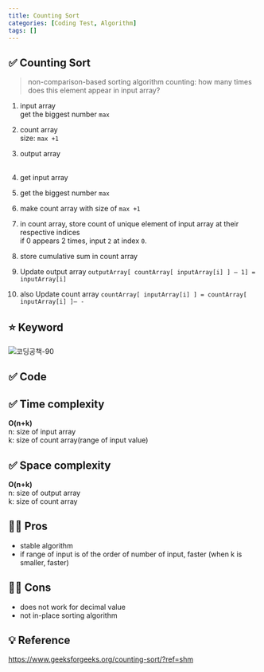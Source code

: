 ```yaml
---
title: Counting Sort
categories: [Coding Test, Algorithm]
tags: []
---
```


## ✅ Counting Sort

> non-comparison-based sorting algorithm
> counting: how many times does this element appear in input array?

1. input array <br>
   get the biggest number `max` <br>
2. count array <br>
   size: `max +1` <br>
3. output array <br>
   <br>

4. get input array <br>
5. get the biggest number `max` <br>
6. make count array with size of `max +1` <br>
7. in count array, store count of unique element of input array at their respective indices <br>
   if 0 appears 2 times, input `2` at index `0`. <br>
8. store cumulative sum in count array <br>
9. Update output array `outputArray[ countArray[ inputArray[i] ] – 1] = inputArray[i]` <br>
10. also Update count array `countArray[ inputArray[i] ] = countArray[ inputArray[i] ]– -` <br>

## ⭐️ Keyword

![코딩공책-90](https://github.com/user-attachments/assets/7f2fd1d6-30bf-41fd-a21b-f1f4880a2925)

## ✅ Code

## ✅ Time complexity

**O(n+k)** <br>
n: size of input array <br>
k: size of count array(range of input value) <br>

## ✅ Space complexity

**O(n+k)** <br>
n: size of output array <br>
k: size of count array <br>

## 👍🏻 Pros

- stable algorithm
- if range of input is of the order of number of input, faster
  (when k is smaller, faster)

## 👎🏻 Cons

- does not work for decimal value
- not in-place sorting algorithm

## 💡 Reference

<https://www.geeksforgeeks.org/counting-sort/?ref=shm>
